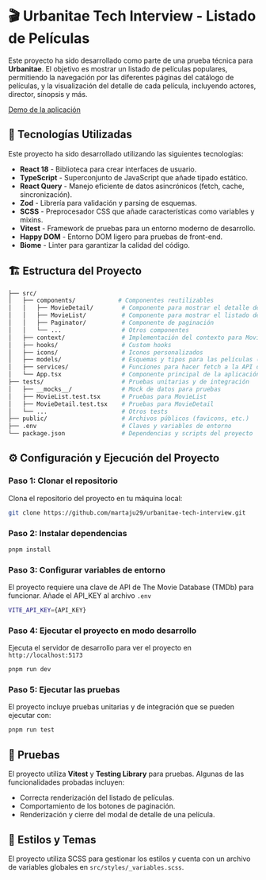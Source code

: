 # 🎬 Urbanitae Tech Interview - Listado de Películas

Este proyecto ha sido desarrollado como parte de una prueba técnica para **Urbanitae**. El objetivo es mostrar un listado de películas populares, permitiendo la navegación por las diferentes páginas del catálogo de películas, y la visualización del detalle de cada película, incluyendo actores, director, sinopsis y más.

[Demo de la aplicación](https://martaju29.github.io/urbanitae-tech-interview/)

## 🚀 Tecnologías Utilizadas

Este proyecto ha sido desarrollado utilizando las siguientes tecnologías:

- **React 18** - Biblioteca para crear interfaces de usuario.
- **TypeScript** - Superconjunto de JavaScript que añade tipado estático.
- **React Query** - Manejo eficiente de datos asincrónicos (fetch, cache, sincronización).
- **Zod** - Librería para validación y parsing de esquemas.
- **SCSS** - Preprocesador CSS que añade características como variables y mixins.
- **Vitest** - Framework de pruebas para un entorno moderno de desarrollo.
- **Happy DOM** - Entorno DOM ligero para pruebas de front-end.
- **Biome** - Linter para garantizar la calidad del código.

## 🏗️ Estructura del Proyecto

```bash
├── src/
│   ├── components/            # Componentes reutilizables
│   │   ├── MovieDetail/        # Componente para mostrar el detalle de una película
│   │   ├── MovieList/          # Componente para mostrar el listado de películas
│   │   ├── Paginator/          # Componente de paginación
│   │   └── ...                 # Otros componentes
│   ├── context/                # Implementación del contexto para MovieDetail y MovieList
│   ├── hooks/                  # Custom hooks
│   ├── icons/                  # Iconos personalizados
│   ├── models/                 # Esquemas y tipos para las películas (con Zod)
│   ├── services/               # Funciones para hacer fetch a la API de películas
│   └── App.tsx                 # Componente principal de la aplicación
├── tests/                      # Pruebas unitarias y de integración
│   ├── __mocks__/              # Mock de datos para pruebas
│   ├── MovieList.test.tsx      # Pruebas para MovieList
│   ├── MovieDetail.test.tsx    # Pruebas para MovieDetail
│   └── ...                     # Otros tests
├── public/                     # Archivos públicos (favicons, etc.)
├── .env                        # Claves y variables de entorno
└── package.json                # Dependencias y scripts del proyecto
```

## ⚙️ Configuración y Ejecución del Proyecto

### Paso 1: Clonar el repositorio

Clona el repositorio del proyecto en tu máquina local:

```bash
git clone https://github.com/martaju29/urbanitae-tech-interview.git
```

### Paso 2: Instalar dependencias

```bash
pnpm install
```

### Paso 3: Configurar variables de entorno
El proyecto requiere una clave de API de The Movie Database (TMDb) para funcionar. Añade el API_KEY al archivo `.env`

```bash
VITE_API_KEY={API_KEY}
```

### Paso 4: Ejecutar el proyecto en modo desarrollo
Ejecuta el servidor de desarrollo para ver el proyecto en `http://localhost:5173`

```bash
pnpm run dev
```

### Paso 5: Ejecutar las pruebas
El proyecto incluye pruebas unitarias y de integración que se pueden ejecutar con:
```bash
pnpm run test
```

## 🧪 Pruebas

El proyecto utiliza **Vitest** y **Testing Library** para pruebas. Algunas de las funcionalidades probadas incluyen:

- Correcta renderización del listado de películas.
- Comportamiento de los botones de paginación.
- Renderización y cierre del modal de detalle de una película.

## 🎨 Estilos y Temas
El proyecto utiliza SCSS para gestionar los estilos y cuenta con un archivo de variables globales en `src/styles/_variables.scss`.
